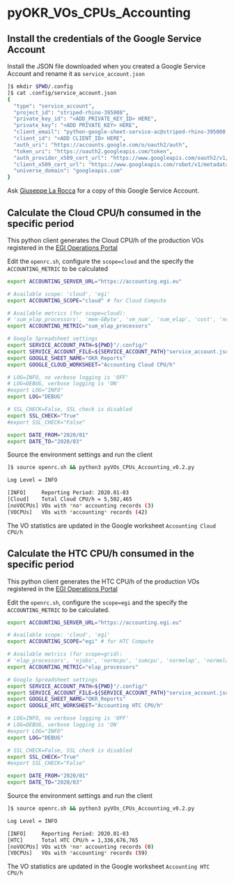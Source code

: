 # pyOKR_VOs_CPUs_Accounting

## Install the credentials of the Google Service Account

Install the JSON file downloaded when you created a Google Service Account and rename it as `service_account.json`

```bash
]$ mkdir $PWD/.config
]$ cat .config/service_account.json
{
  "type": "service_account",
  "project_id": "striped-rhino-395008",
  "private_key_id": "<ADD_PRIVATE_KEY_ID> HERE",
  "private_key": "<ADD PRIVATE_KEY> HERE",
  "client_email": "python-google-sheet-service-ac@striped-rhino-395008.iam.gserviceaccount.com",
  "client_id": "<ADD CLIENT_ID> HERE",
  "auth_uri": "https://accounts.google.com/o/oauth2/auth",
  "token_uri": "https://oauth2.googleapis.com/token",
  "auth_provider_x509_cert_url": "https://www.googleapis.com/oauth2/v1/certs",
  "client_x509_cert_url": "https://www.googleapis.com/robot/v1/metadata/x509/python-google-sheet-service-ac%40striped-rhino-395008.iam.gserviceaccount.com",
  "universe_domain": "googleapis.com"
}
```
Ask [Giuseppe La Rocca](mailto:giuseppe.larocca@egi.eu) for a copy of this Google Service Account.


## Calculate the Cloud CPU/h consumed in the specific period

This python client generates the Cloud CPU/h of the production VOs registered in the [EGI Operations Portal](https://operations-portal.egi.eu/)

Edit the `openrc.sh`, configure the `scope=cloud` and the specify the `ACCOUNTING_METRIC` to be calculated

```bash
export ACCOUNTING_SERVER_URL="https://accounting.egi.eu"

# Available scope: 'cloud', 'egi'
export ACCOUNTING_SCOPE="cloud" # for Cloud Compute

# Available metrics (for scope=cloud):
# 'sum_elap_processors', 'mem-GByte', 'vm_num', 'sum_elap', 'cost', 'net_in', 'net_out', 'disk', 'processors'
export ACCOUNTING_METRIC="sum_elap_processors"

# Google Spreadsheet settings
export SERVICE_ACCOUNT_PATH=${PWD}"/.config/"
export SERVICE_ACCOUNT_FILE=${SERVICE_ACCOUNT_PATH}"service_account.json"
export GOOGLE_SHEET_NAME="OKR_Reports"
export GOOGLE_CLOUD_WORKSHEET="Accounting Cloud CPU/h"

# LOG=INFO, no verbose logging is 'OFF'
# LOG=DEBUG, verbose logging is 'ON'
#export LOG="INFO"
export LOG="DEBUG"

# SSL_CHECK=False, SSL check is disabled
export SSL_CHECK="True"
#export SSL_CHECK="False"

export DATE_FROM="2020/01"
export DATE_TO="2020/03"
```

Source the environment settings and run the client

```bash
]$ source openrc.sh && python3 pyVOs_CPUs_Accounting_v0.2.py

Log Level = INFO

[INFO]     Reporting Period: 2020.01-03
[Cloud]    Total Cloud CPU/h = 5,502,465
[noVOCPUs] VOs with *no* accounting records (3)
[VOCPUs]   VOs with *accounting* records (42)
```

The VO statistics are updated in the Google worksheet `Accounting Cloud CPU/h`

## Calculate the HTC CPU/h consumed in the specific period

This python client generates the HTC CPU/h of the production VOs registered in the [EGI Operations Portal](https://operations-portal.egi.eu/)

Edit the `openrc.sh`, configure the `scope=egi` and the specify the `ACCOUNTING_METRIC` to be calculated.

```bash
export ACCOUNTING_SERVER_URL="https://accounting.egi.eu"

# Available scope: 'cloud', 'egi'
export ACCOUNTING_SCOPE="egi" # for HTC Compute

# Available metrics (for scope=grid):
# 'elap_processors', 'njobs', 'normcpu', 'sumcpu', 'normelap', 'normelap_processors', 'sumelap', 'cpueff'
export ACCOUNTING_METRIC="elap_processors"

# Google Spreadsheet settings
export SERVICE_ACCOUNT_PATH=${PWD}"/.config/"
export SERVICE_ACCOUNT_FILE=${SERVICE_ACCOUNT_PATH}"service_account.json"
export GOOGLE_SHEET_NAME="OKR_Reports"
export GOOGLE_HTC_WORKSHEET="Accounting HTC CPU/h"

# LOG=INFO, no verbose logging is 'OFF'
# LOG=DEBUG, verbose logging is 'ON'
#export LOG="INFO"
export LOG="DEBUG"

# SSL_CHECK=False, SSL check is disabled
export SSL_CHECK="True"
#export SSL_CHECK="False"

export DATE_FROM="2020/01"
export DATE_TO="2020/03"
```

Source the environment settings and run the client

```bash
]$ source openrc.sh && python3 pyVOs_CPUs_Accounting_v0.2.py

Log Level = INFO

[INFO]     Reporting Period: 2020.01-03
[HTC]      Total HTC CPU/h = 1,336,676,765
[noVOCPUs] VOs with *no* accounting records (0)
[VOCPUs]   VOs with *accounting* records (59)
```

The VO statistics are updated in the Google worksheet `Accounting HTC CPU/h`
